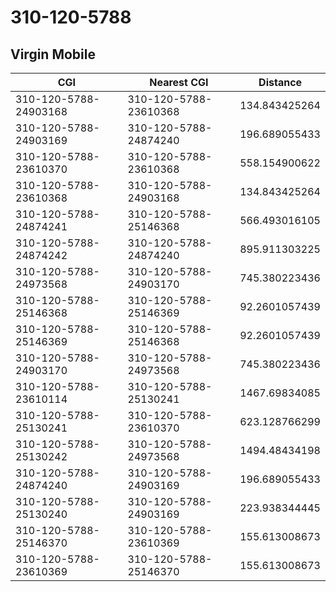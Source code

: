 # 310-120-5788
## Virgin Mobile


| CGI | Nearest CGI | Distance |
|-----|-------------|----------|
| 310-120-5788-24903168 | 310-120-5788-23610368 | 134.843425264 |
| 310-120-5788-24903169 | 310-120-5788-24874240 | 196.689055433 |
| 310-120-5788-23610370 | 310-120-5788-23610368 | 558.154900622 |
| 310-120-5788-23610368 | 310-120-5788-24903168 | 134.843425264 |
| 310-120-5788-24874241 | 310-120-5788-25146368 | 566.493016105 |
| 310-120-5788-24874242 | 310-120-5788-24874240 | 895.911303225 |
| 310-120-5788-24973568 | 310-120-5788-24903170 | 745.380223436 |
| 310-120-5788-25146368 | 310-120-5788-25146369 | 92.2601057439 |
| 310-120-5788-25146369 | 310-120-5788-25146368 | 92.2601057439 |
| 310-120-5788-24903170 | 310-120-5788-24973568 | 745.380223436 |
| 310-120-5788-23610114 | 310-120-5788-25130241 | 1467.69834085 |
| 310-120-5788-25130241 | 310-120-5788-23610370 | 623.128766299 |
| 310-120-5788-25130242 | 310-120-5788-24973568 | 1494.48434198 |
| 310-120-5788-24874240 | 310-120-5788-24903169 | 196.689055433 |
| 310-120-5788-25130240 | 310-120-5788-24903169 | 223.938344445 |
| 310-120-5788-25146370 | 310-120-5788-23610369 | 155.613008673 |
| 310-120-5788-23610369 | 310-120-5788-25146370 | 155.613008673 |
